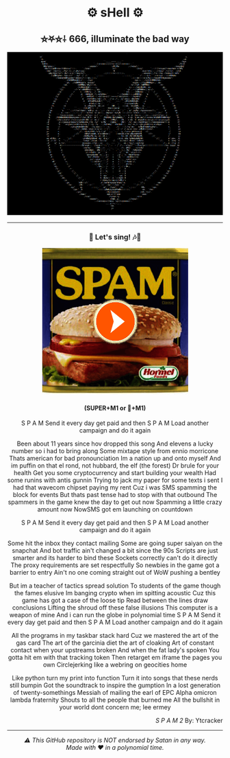 <div align="center">
<h1>⚙️ sHell ⚙️</h1>
<h2>⛤⛧⛥⸸ 666, illuminate the bad way</h2>
<img src="./Assets/sHell-icon.png" alt="SpamGod ASCII Art"/>
</div>

---

<div align="center">
<h3>📧 Let's sing! 🎶🎵</h3>
<figure>
<a href="https://soundcloud.com/ytcracker/s-p-a-m-2" target="_blank">
<img src="./Assets/click-on-it-and-listen-to-ytcracker.png" alt="Click me and Spam The Nation">
</a>
</figure>
<h4>(SUPER+M1 or 🍎+M1)</h4>
</div>

<div align="center">
S P A M
Send it every day get paid and then
S P A M
Load another campaign and do it again

Been about 11 years since hov dropped this song
And elevens a lucky number so i had to bring along
Some mixtape style from ennio morricone
Thats american for bad pronounciation
Im a nation up and onto myself
And im puffin on that el rond, not hubbard, the elf (the forest)
Dr brule for your health
Get you some cryptocurrency and start building your wealth
Had some runins with antis gunnin
Trying to jack my paper for some texts i sent
I had that wavecom chipset paying my rent
Cuz i was SMS spamming the block for events
But thats past tense had to stop with that outbound
The spammers in the game knew the day to get out now
Spamming a little crazy amount now
NowSMS got em launching on countdown

S P A M
Send it every day get paid and then
S P A M
Load another campaign and do it again

Some hit the inbox they contact mailing
Some are going super saiyan on the snapchat
And bot traffic ain't changed a bit since the 90s
Scripts are just smarter and its harder to bind these
Sockets correctly can't do it directly
The proxy requirements are set respectfully
So newbies in the game got a barrier to entry
Ain't no one coming straight out of WoW pushing a bentley

But im a teacher of tactics spread solution
To students of the game though the fames elusive
Im banging crypto when im spitting acoustic
Cuz this game has got a case of the loose tip
Read between the lines draw conclusions
Lifting the shroud off these false illusions
This computer is a weapon of mine
And i can run the globe in polynomial time
S P A M
Send it every day get paid and then
S P A M
Load another campaign and do it again

All the programs in my taskbar stack hard
Cuz we mastered the art of the gas card
The art of the garcinia diet the art of cloaking
Art of constant contact when your upstreams broken
And when the fat lady's spoken
You gotta hit em with that tracking token
Then retarget em iframe the pages you own
Circlejerking like a webring on geocities home

Like python turn my print into function
Turn it into songs that these nerds still bumpin
Got the soundtrack to inspire the gumption
In a lost generation of twenty-somethings
Messiah of mailing the earl of EPC
Alpha omicron lambda fraternity
Shouts to all the people that burned me
All the bullshit in your world dont concern me; lee ermey
</div>

<p align="right">
<cite>S P A M 2</cite>
By: Ytcracker
</p>

<hr>

<p align="center"><em>⚠️ This GitHub repository is NOT endorsed by Satan in any way.<br/>
Made with ❤️ in a polynomial time.</em></p>
